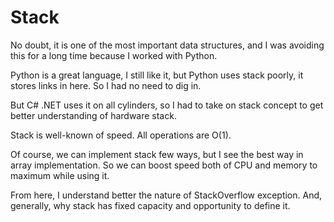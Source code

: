 # Stack 

No doubt, it is one of the most important
data structures, and I was avoiding this 
for a long time because I worked with Python. 

Python is a great language, I still like it, 
but Python uses stack poorly, it stores links in here.
So I had no need to dig in. 

But C# .NET uses it on all cylinders, so I had 
to take on stack concept to get better understanding 
of hardware stack. 

Stack is well-known of speed. All operations are O(1). 

Of course, we can implement stack few ways, but I see
the best way in array implementation. So we can boost 
speed both of CPU and memory to maximum while using it. 

From here, I understand better the nature of 
StackOverflow exception. And, generally, why stack has
fixed capacity and opportunity to define it.